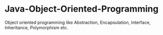 # Java-Object-Oriented-Programming
Object oriented programming like Abstraction, Encapsulation, Interface, Inheritance, Polymorphism etc.
